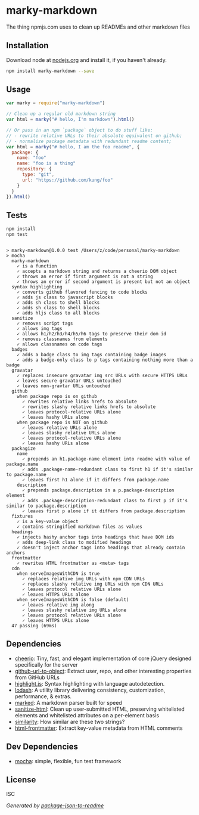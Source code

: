 # marky-markdown 

The thing npmjs.com uses to clean up READMEs and other markdown files

## Installation

Download node at [nodejs.org](http://nodejs.org) and install it, if you haven't already.

```sh
npm install marky-markdown --save
```

## Usage

```js
var marky = require("marky-markdown")

// Clean up a regular old markdown string
var html = marky("# hello, I'm markdown").html()

// Or pass in an npm `package` object to do stuff like:
// - rewrite relative URLs to their absolute equivalent on github;
// - normalize package metadata with redundant readme content;
var html = marky("# hello, I am the foo readme", {
  package: {
    name: "foo"
    name: "foo is a thing"
    repository: {
      type: "git",
      url: "https://github.com/kung/foo"
    }
  }
}).html()

```

## Tests

```sh
npm install
npm test
```
```

> marky-markdown@1.0.0 test /Users/z/code/personal/marky-markdown
> mocha
  marky-markdown
    ✓ is a function 
    ✓ accepts a markdown string and returns a cheerio DOM object 
    ✓ throws an error if first argument is not a string 
    ✓ throws an error if second argument is present but not an object 
  syntax highlighting
    ✓ converts github flavored fencing to code blocks 
    ✓ adds js class to javascript blocks 
    ✓ adds sh class to shell blocks 
    ✓ adds sh class to shell blocks 
    ✓ adds hljs class to all blocks 
  sanitize
    ✓ removes script tags 
    ✓ allows img tags 
    ✓ allows h1/h2/h3/h4/h5/h6 tags to preserve their dom id 
    ✓ removes classnames from elements 
    ✓ allows classnames on code tags 
  badges
    ✓ adds a badge class to img tags containing badge images 
    ✓ adds a badge-only class to p tags containing nothing more than a badge 
  gravatar
    ✓ replaces insecure gravatar img src URLs with secure HTTPS URLs 
    ✓ leaves secure gravatar URLs untouched 
    ✓ leaves non-gravtar URLs untouched 
  github
    when package repo is on github
      ✓ rewrites relative links hrefs to absolute 
      ✓ rewrites slashy relative links hrefs to absolute 
      ✓ leaves protocol-relative URLs alone 
      ✓ leaves hashy URLs alone 
    when package repo is NOT on github
      ✓ leaves relative URLs alone 
      ✓ leaves slashy relative URLs alone 
      ✓ leaves protocol-relative URLs alone 
      ✓ leaves hashy URLs alone 
  packagize
    name
      ✓ prepends an h1.package-name element into readme with value of package.name 
      ✓ adds .package-name-redundant class to first h1 if it's similar to package.name 
      ✓ leaves first h1 alone if it differs from package.name 
    description
      ✓ prepends package.description in a p.package-description element 
      ✓ adds .package-description-redundant class to first p if it's similar to package.description 
      ✓ leaves first p alone if it differs from package.description 
  fixtures
    ✓ is a key-value object 
    ✓ contains stringified markdown files as values 
  headings
    ✓ injects hashy anchor tags into headings that have DOM ids 
    ✓ adds deep-link class to modified headings 
    ✓ doesn't inject anchor tags into headings that already contain anchors 
  frontmatter
    ✓ rewrites HTML frontmatter as <meta> tags 
  cdn
    when serveImagesWithCDN is true
      ✓ replaces relative img URLs with npm CDN URLs 
      ✓ replaces slashy relative img URLs with npm CDN URLs 
      ✓ leaves protocol relative URLs alone 
      ✓ leaves HTTPS URLs alone 
    when serveImagesWithCDN is false (default)
      ✓ leaves relative img along 
      ✓ leaves slashy relative img URLs alone 
      ✓ leaves protocol relative URLs alone 
      ✓ leaves HTTPS URLs alone 
  47 passing (69ms)

```

## Dependencies

- [cheerio](https://github.com/cheeriojs/cheerio): Tiny, fast, and elegant implementation of core jQuery designed specifically for the server
- [github-url-to-object](https://github.com/zeke/github-url-to-object): Extract user, repo, and other interesting properties from GitHub URLs
- [highlight.js](https://github.com/isagalaev/highlight.js): Syntax highlighting with language autodetection.
- [lodash](https://github.com/lodash/lodash): A utility library delivering consistency, customization, performance, &amp; extras.
- [marked](https://github.com/chjj/marked): A markdown parser built for speed
- [sanitize-html](https://github.com/punkave/sanitize-html): Clean up user-submitted HTML, preserving whitelisted elements and whitelisted attributes on a per-element basis
- [similarity](https://github.com/zeke/similarity): How similar are these two strings?
- [html-frontmatter](https://github.com/zeke/html-frontmatter): Extract key-value metadata from HTML comments

## Dev Dependencies

- [mocha](https://github.com/mochajs/mocha): simple, flexible, fun test framework


## License

ISC

_Generated by [package-json-to-readme](https://github.com/zeke/package-json-to-readme)_
